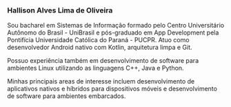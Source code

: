 ### Hallison Alves Lima de Oliveira

Sou bacharel em Sistemas de Informação formado pelo Centro Universitário Autônomo do Brasil - UniBrasil e pós-graduado em App Development pela Pontifícia Universidade Católica do Paraná - PUCPR. Atuo como desenvolvedor Android nativo com Kotlin, arquitetura limpa e Git.

Possuo experiência também em desenvolvimento de software para ambientes Linux utilizando as linguagens C++, Java e Python.

Minhas principais areas de interesse incluem desenvolvimento de aplicativos nativos e híbridos para dispositivos móveis e desenvolvimento de software para ambientes embarcados.

<!--
**hallisonoliveira/hallisonoliveira** is a ✨ _special_ ✨ repository because its `README.md` (this file) appears on your GitHub profile.

Here are some ideas to get you started:

- 🔭 I’m currently working on ...
- 🌱 I’m currently learning ...
- 👯 I’m looking to collaborate on ...
- 🤔 I’m looking for help with ...
- 💬 Ask me about ...
- 📫 How to reach me: ...
- 😄 Pronouns: ...
- ⚡ Fun fact: ...
-->
